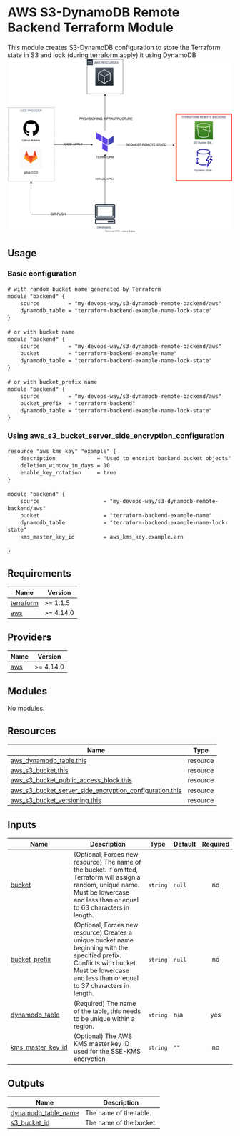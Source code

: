 # AWS S3-DynamoDB Remote Backend Terraform Module

This module creates S3-DynamoDB configuration to store the Terraform state in S3 and lock (during terraform apply) it using DynamoDB
![aws_s3_cloudfront](https://github.com/my-devops-way/cicd/blob/main/svg/infrastructure/terraform_aws_backend_s3_dynamo.svg?raw=true)

## Usage

### Basic configuration

```hcl
# with random bucket name generated by Terraform
module "backend" {
	source         = "my-devops-way/s3-dynamodb-remote-backend/aws"
	dynamodb_table = "terraform-backend-example-name-lock-state"
}

# or with bucket name
module "backend" {
	source         = "my-devops-way/s3-dynamodb-remote-backend/aws"
	bucket         = "terraform-backend-example-name"
	dynamodb_table = "terraform-backend-example-name-lock-state"
}

# or with bucket_prefix name
module "backend" {
	source         = "my-devops-way/s3-dynamodb-remote-backend/aws"
	bucket_prefix  = "terraform-backend"
	dynamodb_table = "terraform-backend-example-name-lock-state"
}

```
### Using aws_s3_bucket_server_side_encryption_configuration

```hcl
resource "aws_kms_key" "example" {
	description             = "Used to encript backend bucket objects"
	deletion_window_in_days = 10
	enable_key_rotation     = true
}

module "backend" {
	source                    = "my-devops-way/s3-dynamodb-remote-backend/aws"
	bucket                    = "terraform-backend-example-name"
	dynamodb_table            = "terraform-backend-example-name-lock-state"
	kms_master_key_id         = aws_kms_key.example.arn

}

```

<!-- BEGIN_TF_DOCS -->
## Requirements

| Name | Version |
|------|---------|
| <a name="requirement_terraform"></a> [terraform](#requirement\_terraform) | >= 1.1.5 |
| <a name="requirement_aws"></a> [aws](#requirement\_aws) | >= 4.14.0 |

## Providers

| Name | Version |
|------|---------|
| <a name="provider_aws"></a> [aws](#provider\_aws) | >= 4.14.0 |

## Modules

No modules.

## Resources

| Name | Type |
|------|------|
| [aws_dynamodb_table.this](https://registry.terraform.io/providers/hashicorp/aws/latest/docs/resources/dynamodb_table) | resource |
| [aws_s3_bucket.this](https://registry.terraform.io/providers/hashicorp/aws/latest/docs/resources/s3_bucket) | resource |
| [aws_s3_bucket_public_access_block.this](https://registry.terraform.io/providers/hashicorp/aws/latest/docs/resources/s3_bucket_public_access_block) | resource |
| [aws_s3_bucket_server_side_encryption_configuration.this](https://registry.terraform.io/providers/hashicorp/aws/latest/docs/resources/s3_bucket_server_side_encryption_configuration) | resource |
| [aws_s3_bucket_versioning.this](https://registry.terraform.io/providers/hashicorp/aws/latest/docs/resources/s3_bucket_versioning) | resource |

## Inputs

| Name | Description | Type | Default | Required |
|------|-------------|------|---------|:--------:|
| <a name="input_bucket"></a> [bucket](#input\_bucket) | (Optional, Forces new resource) The name of the bucket. If omitted, Terraform will assign a random, unique name. Must be lowercase and less than or equal to 63 characters in length. | `string` | `null` | no |
| <a name="input_bucket_prefix"></a> [bucket\_prefix](#input\_bucket\_prefix) | (Optional, Forces new resource) Creates a unique bucket name beginning with the specified prefix. Conflicts with bucket. Must be lowercase and less than or equal to 37 characters in length. | `string` | `null` | no |
| <a name="input_dynamodb_table"></a> [dynamodb\_table](#input\_dynamodb\_table) | (Required) The name of the table, this needs to be unique within a region. | `string` | n/a | yes |
| <a name="input_kms_master_key_id"></a> [kms\_master\_key\_id](#input\_kms\_master\_key\_id) | (Optional) The AWS KMS master key ID used for the SSE-KMS encryption. | `string` | `""` | no |

## Outputs

| Name | Description |
|------|-------------|
| <a name="output_dynamodb_table_name"></a> [dynamodb\_table\_name](#output\_dynamodb\_table\_name) | The name of the table. |
| <a name="output_s3_bucket_id"></a> [s3\_bucket\_id](#output\_s3\_bucket\_id) | The name of the bucket. |
<!-- END_TF_DOCS -->
